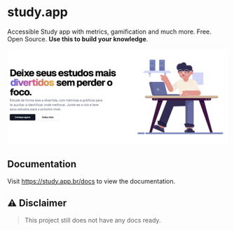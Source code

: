 # study.app

Accessible Study app with metrics, gamification and much more. Free. Open Source. **Use this to build your knowledge**.

![hero](/public/hero.png)

## Documentation

Visit https://study.app.br/docs to view the documentation.

## ⚠️ Disclaimer
> This project still does not have any docs ready.
